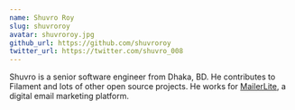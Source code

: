 ```yaml
---
name: Shuvro Roy
slug: shuvroroy
avatar: shuvroroy.jpg
github_url: https://github.com/shuvroroy
twitter_url: https://twitter.com/shuvro_008
---
```


Shuvro is a senior software engineer from Dhaka, BD. He contributes to Filament and lots of other open source projects. He works for [MailerLite](https://mailerlite.com/), a digital email marketing platform.


